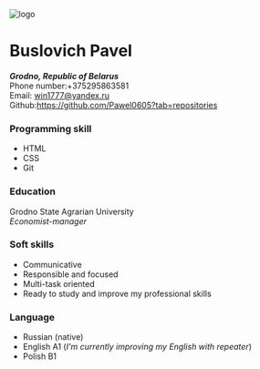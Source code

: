 ![logo](2.jpg)<br/>
# Buslovich Pavel<br/>
***Grodno, Republic of Belarus***<br/>
Phone number:+375295863581<br/>
Email: win1777@yandex.ru<br/>
Github:https://github.com/Pawel0605?tab=repositories<br/>
### Programming skill
* HTML
* CSS
* Git<br/>
### Education<br/>
Grodno State Agrarian University<br/>
*Economist-manager*<br/>
### Soft skills<br/>
* Communicative
* Responsible and focused
* Multi-task oriented
* Ready to study and improve my professional skills<br/>
### Language<br/>
* Russian (native)
* English A1 (*I'm currently improving my English with repeater*)
* Polish B1